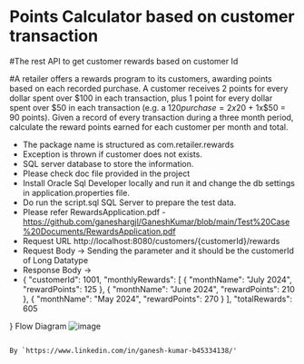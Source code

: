 # Points Calculator based on customer transaction
#The rest API to get customer rewards based on customer Id

#A retailer offers a rewards program to its customers, awarding points based on each recorded purchase.   A customer receives 2 points for every dollar spent over $100 in each transaction, plus 1 point for every dollar spent over $50 in each transaction (e.g. a $120 purchase = 2x$20 + 1x$50 = 90 points).   Given a record of every transaction during a three month period, calculate the reward points earned for each customer per month and total. 

- The package name is structured as com.retailer.rewards
- Exception is thrown if customer does not exists.
- SQL server database to store the information.
- Please check doc file provided in the project
- Install Oracle Sql Developer locally and run it and change the db settings in application.properties file.
- Do run the script.sql SQL Server to prepare the test data.
- Please refer RewardsApplication.pdf - https://github.com/ganeshargjl/GaneshKumar/blob/main/Test%20Case%20Documents/RewardsApplication.pdf
- Request URL http://localhost:8080/customers/{customerId}/rewards
- Request Body -> Sending the parameter and it should be the customerId of Long Datatype
- Response Body ->
- {
    "customerId": 1001,
    "monthlyRewards": [
        {
            "monthName": "July 2024",
            "rewardPoints": 125
        },
        {
            "monthName": "June 2024",
            "rewardPoints": 210
        },
        {
            "monthName": "May 2024",
            "rewardPoints": 270
        }
    ],
    "totalRewards": 605

}
Flow Diagram ![image](https://github.com/user-attachments/assets/9b3eff97-5289-4c7e-af9e-c4bd51b48e56)


```

By `https://www.linkedin.com/in/ganesh-kumar-b45334138/'
